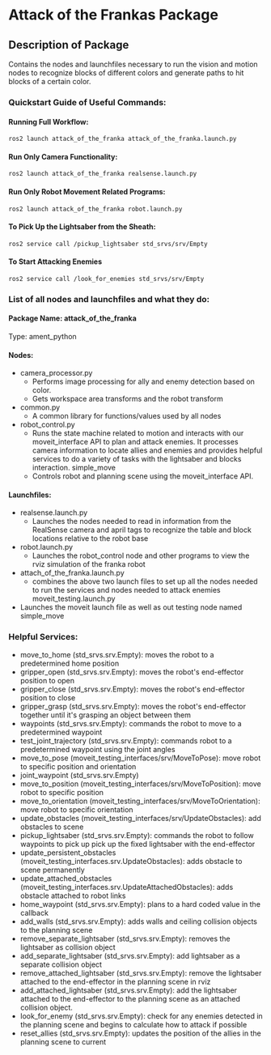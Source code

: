 # Attack of the Frankas Package

## Description of Package
Contains the nodes and launchfiles necessary to run the vision and motion nodes to recognize blocks of different colors and generate paths to hit blocks of a certain color.

### Quickstart Guide of Useful Commands:
#### Running Full Workflow:
`ros2 launch attack_of_the_franka attack_of_the_franka.launch.py`
    
#### Run Only Camera Functionality:
`ros2 launch attack_of_the_franka realsense.launch.py`

#### Run Only Robot Movement Related Programs:
`ros2 launch attack_of_the_franka robot.launch.py`

#### To Pick Up the Lightsaber from the Sheath:
`ros2 service call /pickup_lightsaber std_srvs/srv/Empty`

#### To Start Attacking Enemies
`ros2 service call /look_for_enemies std_srvs/srv/Empty`

### List of all nodes and launchfiles and what they do:
#### Package Name: attack_of_the_franka
Type: ament_python
#### Nodes:
- camera_processor.py
    - Performs image processing for ally and enemy detection based on color.
    - Gets workspace area transforms and the robot transform
- common.py
    - A common library for functions/values used by all nodes
- robot_control.py
    - Runs the state machine related to motion and interacts with our moveit_interface API to plan and attack enemies. It processes camera information to locate allies and enemies and provides helpful services to do a variety of tasks with the lightsaber and blocks interaction. 
    simple_move
    - Controls robot and planning scene using the moveit_interface API.
#### Launchfiles:
- realsense.launch.py 
    - Launches the nodes needed to read in information from the RealSense camera and april tags to recognize the table and block locations relative to the robot base
- robot.launch.py 
    - Launches the robot_control node and other programs to view the rviz simulation of the franka robot
- attach_of_the_franka.launch.py       
    - combines the above two launch files to set up all the nodes needed to run the services and nodes needed to attack enemies
    moveit_testing.launch.py
- Launches the moveit launch file as well as out testing node named simple_move

### Helpful Services:
 - move_to_home (std_srvs.srv.Empty): moves the robot to a predetermined home position
 - gripper_open (std_srvs.srv.Empty): moves the robot's end-effector position to open
 - gripper_close (std_srvs.srv.Empty): moves the robot's end-effector position to close
 - gripper_grasp (std_srvs.srv.Empty): moves the robot's end-effector together until               it's grasping an object between them
 - waypoints (std_srvs.srv.Empty): commands the robot to move to a predetermined waypoint
 - test_joint_trajectory (std_srvs.srv.Empty): commands robot to a predetermined waypoint using the joint angles
 - move_to_pose (moveit_testing_interfaces/srv/MoveToPose): move robot to specific position and orientation
 - joint_waypoint (std_srvs.srv.Empty)
 - move_to_position (moveit_testing_interfaces/srv/MoveToPosition): move robot to specific position
 - move_to_orientation (moveit_testing_interfaces/srv/MoveToOrientation): move robot to specific orientation
 - update_obstacles (moveit_testing_interfaces/srv/UpdateObstacles): add obstacles to scene
 - pickup_lightsaber (std_srvs.srv.Empty): commands the robot to follow waypoints to pick up pick up the fixed lightsaber with the end-effector
 - update_persistent_obstacles (moveit_testing_interfaces.srv.UpdateObstacles): adds obstacle to scene permanently
 - update_attached_obstacles (moveit_testing_interfaces.srv.UpdateAttachedObstacles): adds obstacle attached to robot links
 - home_waypoint (std_srvs.srv.Empty): plans to a hard coded value in the callback
 - add_walls (std_srvs.srv.Empty): adds walls and ceiling collision objects to the planning scene
 - remove_separate_lightsaber (std_srvs.srv.Empty): removes the lightsaber as collision object
 - add_separate_lightsaber (std_srvs.srv.Empty): add lightsaber as a separate collision object
 - remove_attached_lightsaber (std_srvs.srv.Empty): remove the lightsaber attached to the end-effector in the planning scene in rviz
 - add_attached_lightsaber (std_srvs.srv.Empty): add the lightsaber attached to the end-effector to the planning scene as an attached collision object.
 - look_for_enemy (std_srvs.srv.Empty): check for any enemies detected in the planning scene and begins to calculate how to attack if possible
 - reset_allies (std_srvs.srv.Empty): updates the position of the allies in the planning scene to current
